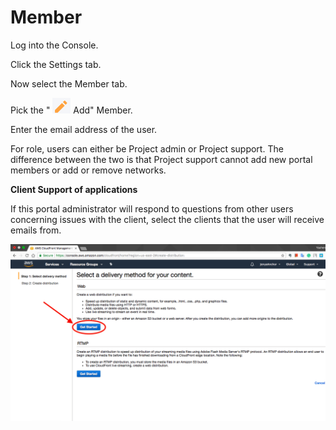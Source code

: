 # Member

Log into the Console.

Click the Settings tab.

Now select the Member tab.

Pick the " ![](../../.gitbook/assets/image%20%2811%29.png) Add" Member.

Enter the email address of the user.

For role, users can either be Project admin or Project support.  The difference between the two is that Project support cannot add new portal members or add or remove networks.

**Client Support of applications**

If this portal administrator will respond to questions from other users concerning issues with the client, select the clients that the user will receive emails from.

![](../../.gitbook/assets/image%20%281%29.png)

